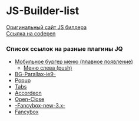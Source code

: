 # JS-Builder-list
<a href="http://jsnode.w3.ua:9090/">Оригинальный сайт JS билдера</a><br>
<a href="https://codepen.io/">Ссылка на codepen</a>
<h3>Список ссылок на разные плагины JQ</h3>

<ul>
  <li><a href="https://github.com/Smile3D/Mobile-Burger-Menu">Мобильное бургер меню (плавное появление)</a>
    <ul>
      <li><a href="https://github.com/Smile3D/Mobile-Burger-Menu-push-left-">Меню слева (push)</a></li>
    </ul>
  </li>
  <li><a href="https://github.com/Smile3D/BG-Parallax-ie9-">BG-Parallax-ie9-</a></li>
  <li><a href="https://github.com/Smile3D/Popup-on-click">Popup</a></li>
  <li><a href="https://github.com/Smile3D/Tabs">Tabs</a></li>
  <li><a href="https://github.com/Smile3D/Accordeon">Accordeon</a></li>
  <li><a href="https://github.com/Smile3D/Open-Close">Open-Close</a></li>
  <li><a href="https://github.com/Smile3D/-Fancybox-new-3.x-">-Fancybox-new-3.x-</a></li>
  <li><a href="https://github.com/Smile3D/Fancybox">Fancybox</a></li>
</ul>
